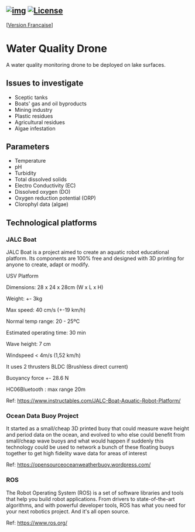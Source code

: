 [![img](https://img.shields.io/badge/Lifecycle-Experimental-339999)](https://github.com/bcgov/repomountie/blob/master/doc/lifecycle-badges.md)
[![License](https://img.shields.io/badge/License-Apache%202.0-blue.svg)](LICENSE)
---
[[Version Française](README_fr_CA.md)]
# Water Quality Drone

A water quality monitoring drone to be deployed on lake surfaces.

## Issues to investigate 

- Sceptic tanks 
- Boats' gas and oil byproducts 
- Mining industry 
- Plastic residues 
- Agricultural residues 
- Algae infestation

## Parameters 

- Temperature 
- pH 
- Turbidity 
- Total dissolved solids 
- Electro Conductivity (EC)
- Dissolved oxygen (DO)
- Oxygen reduction potential (ORP)
- Clorophyl data (algae)

## Technological platforms 
### JALC Boat 

JALC Boat is a project aimed to create an aquatic robot educational platform. Its components are 100% free and designed with 3D printing for anyone to create, adapt or modify.

USV Platform 

Dimensions: 28 x 24 x 28cm (W x L x H)

Weight: +- 3kg 

Max speed: 40 cm/s (+-19 km/h)

Normal temp range: 20 - 25ºC

Estimated operating time: 30 min

Wave height: 7 cm 

Windspeed < 4m/s (1,52 km/h)

It uses 2 thrusters BLDC (Brushless direct current)

Buoyancy force +- 28.6 N 

HC06Bluetooth : max range 20m

Ref: https://www.instructables.com/JALC-Boat-Aquatic-Robot-Platform/ 

### Ocean Data Buoy Project 

It started as a small/cheap 3D printed buoy that could measure wave height and period data on the ocean, and evolved to who else could benefit from small/cheap wave buoys and what would happen if suddenly this technology could be used to network a bunch of these floating buoys together to get high fidelity wave data for areas of interest


Ref: https://opensourceoceanweatherbuoy.wordpress.com/

### ROS 

The Robot Operating System (ROS) is a set of software libraries and tools that help you build robot applications. From drivers to state-of-the-art algorithms, and with powerful developer tools, ROS has what you need for your next robotics project. And it's all open source.

Ref: https://www.ros.org/
